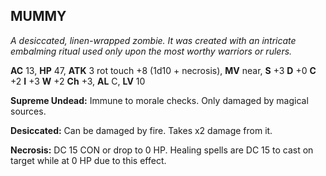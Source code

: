 ## MUMMY

_A desiccated, linen-wrapped zombie. It was created with an intricate embalming ritual used only upon the most worthy warriors or rulers._

**AC** 13, **HP** 47, **ATK** 3 rot touch +8 (1d10 + necrosis), **MV** near, **S** +3 **D** +0 **C** +2 **I** +3 **W** +2 **Ch** +3, **AL** C, **LV** 10

**Supreme Undead:** Immune to morale checks. Only damaged by magical sources.

**Desiccated:** Can be damaged by fire. Takes x2 damage from it.

**Necrosis:** DC 15 CON or drop to 0 HP. Healing spells are DC 15 to cast on target while at 0 HP due to this effect.

